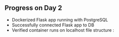 ## Progress on Day 2
- Dockerized Flask app running with PostgreSQL
- Successfully connected Flask app to DB
- Verified container runs on localhost
file structure :


